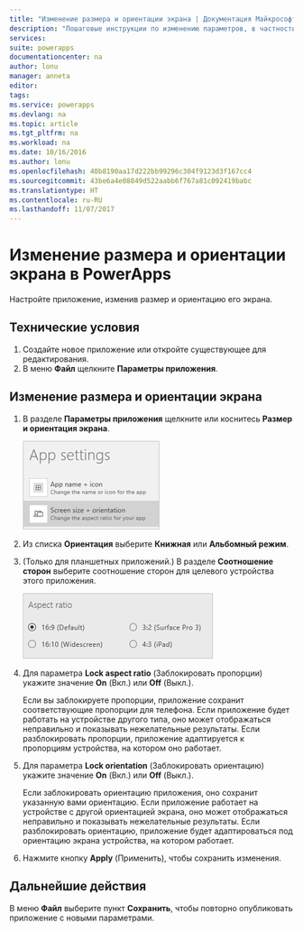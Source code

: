 ```yaml
---
title: "Изменение размера и ориентации экрана | Документация Майкрософт"
description: "Пошаговые инструкции по изменению параметров, в частности размера и ориентации экрана"
services: 
suite: powerapps
documentationcenter: na
author: lonu
manager: anneta
editor: 
tags: 
ms.service: powerapps
ms.devlang: na
ms.topic: article
ms.tgt_pltfrm: na
ms.workload: na
ms.date: 10/16/2016
ms.author: lonu
ms.openlocfilehash: 40b8190aa17d222bb99296c304f9123d3f167cc4
ms.sourcegitcommit: 43be6a4e08849d522aabb6f767a81c092419babc
ms.translationtype: HT
ms.contentlocale: ru-RU
ms.lasthandoff: 11/07/2017
---
```

# <a name="change-screen-size-and-orientation-in-powerapps"></a>Изменение размера и ориентации экрана в PowerApps
Настройте приложение, изменив размер и ориентацию его экрана.

## <a name="prerequisites"></a>Технические условия
1. Создайте новое приложение или откройте существующее для редактирования.
2. В меню **Файл** щелкните **Параметры приложения**.

## <a name="change-screen-size-and-orientation"></a>Изменение размера и ориентации экрана
1. В разделе **Параметры приложения** щелкните или коснитесь **Размер и ориентация экрана**.
   
    ![Параметр изменения размера и ориентации экрана приложения](./media/set-aspect-ratio-portrait-landscape/size-orientation.png)
2. Из списка **Ориентация** выберите **Книжная** или **Альбомный режим**.
3. (Только для планшетных приложений.) В разделе **Соотношение сторон** выберите соотношение сторон для целевого устройства этого приложения.
   
    ![Изменение пропорций для планшетного приложения](./media/set-aspect-ratio-portrait-landscape/aspect-tablet.png)
4. Для параметра **Lock aspect ratio** (Заблокировать пропорции) укажите значение **On** (Вкл.) или **Off** (Выкл.).
   
    Если вы заблокируете пропорции, приложение сохранит соответствующие пропорции для телефона. Если приложение будет работать на устройстве другого типа, оно может отображаться неправильно и показывать нежелательные результаты. Если разблокировать пропорции, приложение адаптируется к пропорциям устройства, на котором оно работает.
5. Для параметра **Lock orientation** (Заблокировать ориентацию) укажите значение **On** (Вкл.) или **Off** (Выкл.).
   
    Если заблокировать ориентацию приложения, оно сохранит указанную вами ориентацию. Если приложение работает на устройстве с другой ориентацией экрана, оно может отображаться неправильно и показывать нежелательные результаты. Если разблокировать ориентацию, приложение будет адаптироваться под ориентацию экрана устройства, на котором работает.
6. Нажмите кнопку **Apply** (Применить), чтобы сохранить изменения.

## <a name="next-step"></a>Дальнейшие действия
В меню **Файл** выберите пункт **Сохранить**, чтобы повторно опубликовать приложение с новыми параметрами.

